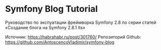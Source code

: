 Symfony Blog Tutorial
=====

Руководство по экспуатации фреймворка Symfony 2.8
по серии статей «Создание блога на Symfony 2.8.1 lts»

Источник: https://habrahabr.ru/post/301760/
Репозиторий Github: https://github.com/AntoscencoVladimir/symfony-blog